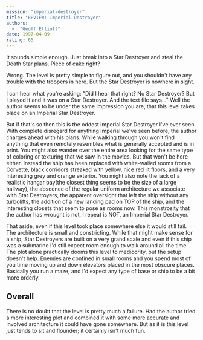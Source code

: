 ```yaml
---
mission: "imperial-destroyer"
title: "REVIEW: Imperial Destroyer"
authors: 
  -  "Geoff Elliott"
date: 1997-04-09
rating: 65
---
```


It sounds simple enough. Just break into a Star Destroyer and steal the Death Star plans. Piece of cake right?

Wrong. The level is pretty simple to figure out, and you shouldn't have any trouble with the troopers in here. But the Star Destroyer is nowhere in sight.

I can hear what you're asking: "Did I hear that right? No Star Destroyer? But I played it and it was on a Star Destroyer. And the text file says..." Well the author seems to be under the same impression you are, that this level takes place on an Imperial Star Destroyer.

But if that's so then this is the oddest Imperial Star Destroyer I've ever seen. With complete disregard for anything Imperial we've seen before, the author charges ahead with his plans. While walking through you won't find anything that even remotely resembles what is generally accepted and is in print. You might also wander over the entire area looking for the same type of coloring or texturing that we saw in the movies. But that won't be here either. Instead the ship has been replaced with white-walled rooms from a Corvette, black corridors streaked with yellow, nice red lit floors, and a very interesting grey and orange exterior. You might also note the lack of a realistic hangar bay(the closest thing seems to be the size of a large hallway), the abscence of the regular uniform architecture we associate with Star Destroyers, the apparent oversight that left the ship without any turbolifts, the addition of a new landing pad on TOP of the ship, and the interesting closets that seem to pose as rooms now. This monstrosity that the author has wrought is not, I repeat is NOT, an Imperial Star Destroyer.

That aside, even if this level took place somewhere else it would still fail. The architecture is small and constricting. While that might make sense for a ship, Star Destroyers are built on a very grand scale and even if this ship was a submarine I'd still expect room enough to walk around all the time. The plot alone practically dooms this level to mediocrity, but the setup doesn't help. Enemies are confined in small rooms and you spend most of you time moving up and down elevators placed in the most obscure places. Basically you run a maze, and I'd expect any type of base or ship to be a bit more orderly.

## Overall

There is no doubt that the level is pretty much a failure. Had the author tried a more interesting plot and combined it with some more accurate and involved architecture it could have gone somewhere. But as it is this level just tends to sit and flounder; it certainly isn't much fun.
